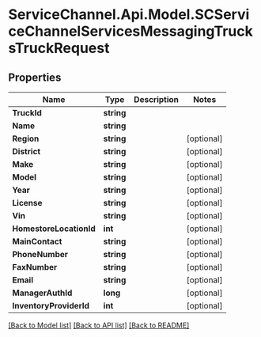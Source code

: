 # ServiceChannel.Api.Model.SCServiceChannelServicesMessagingTrucksTruckRequest

## Properties

Name | Type | Description | Notes
------------ | ------------- | ------------- | -------------
**TruckId** | **string** |  | 
**Name** | **string** |  | 
**Region** | **string** |  | [optional] 
**District** | **string** |  | [optional] 
**Make** | **string** |  | [optional] 
**Model** | **string** |  | [optional] 
**Year** | **string** |  | [optional] 
**License** | **string** |  | [optional] 
**Vin** | **string** |  | [optional] 
**HomestoreLocationId** | **int** |  | [optional] 
**MainContact** | **string** |  | [optional] 
**PhoneNumber** | **string** |  | [optional] 
**FaxNumber** | **string** |  | [optional] 
**Email** | **string** |  | [optional] 
**ManagerAuthId** | **long** |  | [optional] 
**InventoryProviderId** | **int** |  | [optional] 

[[Back to Model list]](../README.md#documentation-for-models) [[Back to API list]](../README.md#documentation-for-api-endpoints) [[Back to README]](../README.md)

